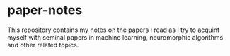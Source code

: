 # paper-notes
This repository contains my notes on the papers I read as I try to acquint myself with seminal papers in machine learning, neuromorphic algorithms and other related topics. 
